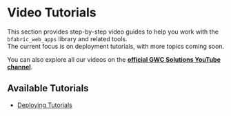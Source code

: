 # Video Tutorials

This section provides step-by-step video guides to help you work with the `bfabric_web_apps` library and related tools.  
The current focus is on deployment tutorials, with more topics coming soon.

You can also explore all our videos on the **[official GWC Solutions YouTube channel](https://www.youtube.com/@GWC-Solutions-ch)**.

## Available Tutorials

* [Deploying Tutorials](deploying_video_tutorials.md)
